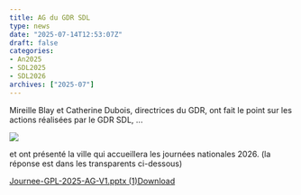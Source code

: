 ```yaml
---
title: AG du GDR SDL
type: news
date: "2025-07-14T12:53:07Z"
draft: false
categories:
- An2025
- SDL2025
- SDL2026
archives: ["2025-07"]
---
```


Mireille Blay et Catherine Dubois, directrices du GDR, ont fait le point sur les actions réalisées par le GDR SDL, ...

![](https://gdr-gpl.cnrs.fr/wp-content/uploads/2025/07/GPL25_AG1.jpg)

et ont présenté la ville qui accueillera les journées nationales 2026. (la réponse est dans les transparents ci-dessous)

[Journee-GPL-2025-AG-V1.pptx (1)](https://gdr-gpl.cnrs.fr/wp-content/uploads/2025/07/Journee-GPL-2025-AG-V1.pptx-1.pdf)[Download](https://gdr-gpl.cnrs.fr/wp-content/uploads/2025/07/Journee-GPL-2025-AG-V1.pptx-1.pdf)

